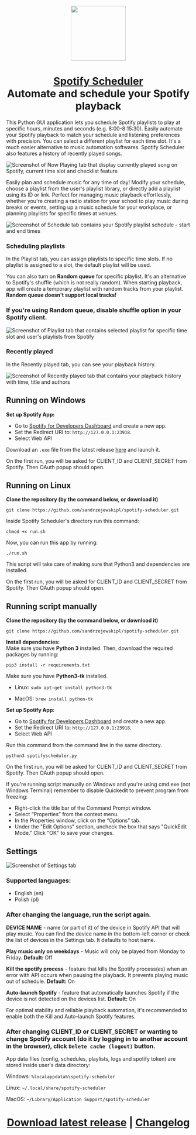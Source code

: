 <p align="center">
<img src="icon.ico" width='150'>
</p>

<h1 align="center"><a href="https://github.com/sandrzejewskipl/spotify-scheduler">Spotify Scheduler</a> <br>Automate and schedule your Spotify playback</h1>

This Python GUI application lets you schedule Spotify playlists to play at specific hours, minutes and seconds (e.g. 8:00-8:15:30). Easily automate your Spotify playback to match your schedule and listening preferences with precision. You can select a different playlist for each time slot. It's a much easier alternative to music automation softwares. Spotify Scheduler also features a history of recently played songs.

![Screenshot of Now Playing tab that display currently played song on Spotify, current time slot and checklist feature](img/now_playing.png)

Easily plan and schedule music for any time of day! Modify your schedule, choose a playlist from the user's playlist library, or directly add a playlist using its ID or link. Perfect for managing music playback effortlessly, whether you're creating a radio station for your school to play music during breaks or events, setting up a music schedule for your workplace, or planning playlists for specific times at venues.

![Screenshot of Schedule tab contains your Spotify playlist schedule - start and end times](img/schedule.png)
### Scheduling playlists
In the Playlist tab, you can assign playlists to specific time slots. If no playlist is assigned to a slot, the default playlist will be used.

You can also turn on <b>Random queue</b> for specific playlist. It's an alternative to Spotify's shuffle (which is not really random). When starting playback, app will create a temporary playlist with random tracks from your playlist. <b>Random queue doesn't support local tracks!</b> 
<h3>If you're using <b>Random queue</b>, disable shuffle option in your Spotify client.</h3>

![Screenshot of Playlist tab that contains selected playlist for specific time slot and user's playlists from Spotify](img/playlist.png)

### Recently played
In the Recently played tab, you can see your playback history.

![Screenshot of Recently played tab that contains your playback history with time, title and authors](img/recently_played.png)


## Running on Windows
<b>Set up Spotify App:</b>

- Go to [Spotify for Developers Dashboard](https://developer.spotify.com/dashboard) and create a new app.<br>
- Set the Redirect URI to: `http://127.0.0.1:23918`.<br>
- Select Web API<br>

Download an `.exe` file from the latest release <a href="https://github.com/sandrzejewskipl/spotify-scheduler/releases">here</a> and launch it.

On the first run, you will be asked for CLIENT_ID and CLIENT_SECRET from Spotify. Then OAuth popup should open.

## Running on Linux
<b>Clone the repository (by the command below, or download it)</b>

`git clone https://github.com/sandrzejewskipl/spotify-scheduler.git`

Inside Spotify Scheduler's directory run this command:

`chmod +x run.sh`

Now, you can run this app by running:

`./run.sh`

This script will take care of making sure that Python3 and dependencies are installed.

On the first run, you will be asked for CLIENT_ID and CLIENT_SECRET from Spotify. Then OAuth popup should open.
## Running script manually
<b>Clone the repository (by the command below, or download it)</b>

`git clone https://github.com/sandrzejewskipl/spotify-scheduler.git`

<b>Install dependencies:</b><br>
Make sure you have <b>Python 3</b> installed. Then, download the required packages by running:

`pip3 install -r requirements.txt`<br>

Make sure you have <b>Python3-tk</b> installed.

- Linux: `sudo apt-get install python3-tk`

- MacOS: `brew install python-tk`

<b>Set up Spotify App:</b>

- Go to [Spotify for Developers Dashboard](https://developer.spotify.com/dashboard) and create a new app.<br>
- Set the Redirect URI to: `http://127.0.0.1:23918`.<br>
- Select Web API<br>

Run this command from the command line in the same directory.

`python3 spotifyscheduler.py`

On the first run, you will be asked for CLIENT_ID and CLIENT_SECRET from Spotify. Then OAuth popup should open.

If you're running script manually on Windows and you're using cmd.exe (not Windows Terminal) remember to disable Quickedit to prevent program from freezing:
- Right-click the title bar of the Command Prompt window.
- Select “Properties” from the context menu.
- In the Properties window, click on the “Options” tab.
- Under the "Edit Options" section, uncheck the box that says "QuickEdit Mode."
Click "OK" to save your changes.

## Settings
![Screenshot of Settings tab](img/settings.png)

### Supported languages:
- English (en)
- Polish (pl)
### After changing the language, run the script again.

<b>DEVICE NAME</b> - name (or part of it) of the device in Spotify API that will play music. You can find the device name in the bottom-left corner or check the list of devices in the Settings tab. It defaults to host name.

<b>Play music only on weekdays</b> - Music will only be played from Monday to Friday. <b>Default: </b>Off

<b>Kill the spotify process</b> - feature that kills the Spotify process(es) when an error with API occurs when pausing the playback. It prevents playing music out of schedule. <b>Default: </b>On

<b>Auto-launch Spotify</b> - feature that automatically launches Spotify if the device is not detected on the devices list. <b>Default: </b>On

For optimal stability and reliable playback automation, it's recommended to enable both the Kill and Auto-launch Spotify features.
### After changing CLIENT_ID or CLIENT_SECRET or wanting to change Spotify account (do it by logging in to another account in the browser), click `Delete cache (logout)` button.

App data files (config, schedules, playlists, logs and spotify token) are stored inside user's data directory:

Windows: `%localappdata%\spotify-scheduler`

Linux: `~/.local/share/spotify-scheduler`

MacOS: `~/Library/Application Support/spotify-scheduler`

<h1 align="center"><a href="https://github.com/sandrzejewskipl/spotify-scheduler/releases/latest">Download latest release</a> | <a href="https://github.com/sandrzejewskipl/spotify-scheduler/blob/main/CHANGELOG.md">Changelog</a></h1>
